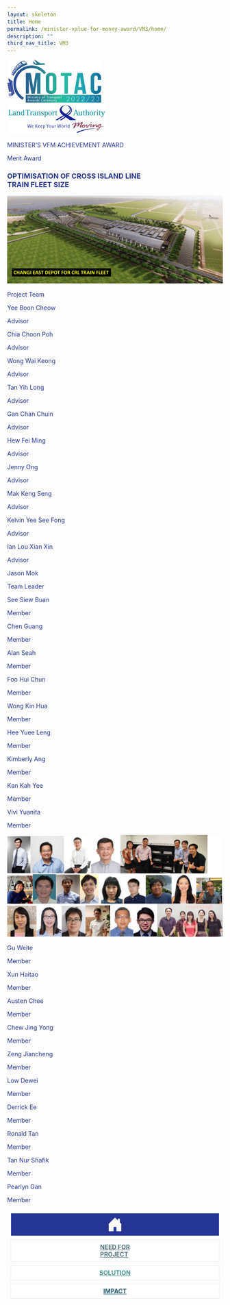 ```yaml
---
layout: skeleton
title: Home
permalink: /minister-value-for-money-award/VM3/home/
description: ""
third_nav_title: VM3
---
```

<style type="text/css">
   .text-pri {
     color: #273592;
   }

   .nav-tabs {
     border-bottom: none !important;
     overflow: hidden !important;
   }

   .nav-link {
     margin: 8px !important;
     border-radius: 0px !important;
     font-weight: 700 !important;
     padding: 0.5rem 2.8rem !important;
   }

   .link-home {
     border: 1px solid #eee !important;
     color: #fff !important;
     background: rgb(39, 54, 149) !important;
     display: flex;
     justify-content: center;
     align-items: center;
   }

   .link-project {
     border: 1px solid #eee !important;
     color: rgb(83, 114, 122) !important;
     background-color: #fff !important;
     display: flex;
     justify-content: center;
     align-items: center;
   }

   .link-project.active {
     border: none !important;
     color: #fff !important;
     background: rgb(41, 115, 144) !important;
   }

   .link-solution {
     border: 1px solid #eee !important;
     color: rgb(69, 148, 145) !important;
     background-color: #fff !important;
     display: flex;
     justify-content: center;
     align-items: center;
   }

   .link-solution.active {
     border: none !important;
     color: #fff !important;
     background: rgb(34, 155, 189) !important;
   }

   .link-impact {
     border: 1px solid #eee !important;
     color: rgb(41, 95, 120) !important;
     background-color: #fff !important;
     display: flex;
     justify-content: center;
     align-items: center;
   }

   .link-impact.active {
     border: none !important;
     color: #fff !important;
     background: rgb(10, 91, 142) !important;
   }
 </style>
 <div class="container-fluid py-5 text-pri card-bg my-5">
   <div class="row">
     <div class="col-sm-12 pt-4 pb-3 text-center">
       <img src="/images/Logos/MOTAC_header.png" alt="motac logo" class="img-fluid" />
     </div>
   </div>
   <div class="row border border-info">
     <div class="col-sm-4 py-3 text-center d-flex flex-column align-items-center justify-content-center">
       <img src="/images/Logos/LTA.png" class="img-fluid" alt="LTA" />
     </div>
     <div class="col-sm-8 py-3 text-center bg-primary d-flex justify-content-center flex-column aligin-items-center">
       <p class="mb-1 text-light font-weight-bold raleway-font"> MINISTER’S VFM ACHIEVEMENT AWARD </p>
       <p class="mb-0 distinguished-award">Merit Award</p>
     </div>
   </div>
   <div class="row">
     <div class="col-12 py-3">
       <h3 class="text-center font-weight-bold"> OPTIMISATION OF CROSS ISLAND LINE ​ <br /> TRAIN FLEET SIZE​ </h3>
     </div>
     <div class="col-sm-11 mx-auto text-center py-3">
       <img src="/images/VFM/VM3/VM3_Iconic Picture.png" class="img-fluid border my-5" />
     </div>
   </div>
   <div class="row">
     <div class="col-sm-12 text-center py-2 my-2 bg-secondary">
       <p class="mb-0 h3 font-weight-bold text-uppercase">Project Team​</p>
     </div>
     <div class="col-sm-11 mx-auto my-3">
       <div class="row py-5">
         <div class="col-sm-6 mb-5">
           <div class="row">
             <div class="col-sm-6">
               <p class="mb-2 font-weight-bold text-pri">Yee Boon Cheow</p>
             </div>
             <div class="col-sm-6">
               <p class="mb-2 font-weight-bold text-pri">Advisor</p>
             </div>
           </div>
           <div class="row">
             <div class="col-sm-6">
               <p class="mb-2 font-weight-bold text-pri">Chia Choon Poh</p>
             </div>
             <div class="col-sm-6">
               <p class="mb-2 font-weight-bold text-pri">Advisor</p>
             </div>
           </div>
           <div class="row">
             <div class="col-sm-6">
               <p class="mb-2 font-weight-bold text-pri">Wong Wai Keong</p>
             </div>
             <div class="col-sm-6">
               <p class="mb-2 font-weight-bold text-pri">Advisor</p>
             </div>
           </div>
           <div class="row">
             <div class="col-sm-6">
               <p class="mb-2 font-weight-bold text-pri">Tan Yih Long</p>
             </div>
             <div class="col-sm-6">
               <p class="mb-2 font-weight-bold text-pri">Advisor</p>
             </div>
           </div>
           <div class="row">
             <div class="col-sm-6">
               <p class="mb-2 font-weight-bold text-pri">Gan Chan Chuin</p>
             </div>
             <div class="col-sm-6">
               <p class="mb-2 font-weight-bold text-pri">Advisor</p>
             </div>
           </div>
           <div class="row">
             <div class="col-sm-6">
               <p class="mb-2 font-weight-bold text-pri">Hew Fei Ming</p>
             </div>
             <div class="col-sm-6">
               <p class="mb-2 font-weight-bold text-pri">Advisor</p>
             </div>
           </div>
           <div class="row">
             <div class="col-sm-6">
               <p class="mb-2 font-weight-bold text-pri">Jenny Ong</p>
             </div>
             <div class="col-sm-6">
               <p class="mb-2 font-weight-bold text-pri">Advisor</p>
             </div>
           </div>
           <div class="row">
             <div class="col-sm-6">
               <p class="mb-2 font-weight-bold text-pri">Mak Keng Seng</p>
             </div>
             <div class="col-sm-6">
               <p class="mb-2 font-weight-bold text-pri">Advisor</p>
             </div>
           </div>
           <div class="row">
             <div class="col-sm-6">
               <p class="mb-2 font-weight-bold text-pri"> Kelvin Yee See Fong </p>
             </div>
             <div class="col-sm-6">
               <p class="mb-2 font-weight-bold text-pri">Advisor</p>
             </div>
           </div>
           <div class="row">
             <div class="col-sm-6">
               <p class="mb-2 font-weight-bold text-pri">Ian Lou Xian Xin</p>
             </div>
             <div class="col-sm-6">
               <p class="mb-2 font-weight-bold text-pri">Advisor</p>
             </div>
           </div>
           <div class="row">
             <div class="col-sm-6">
               <p class="mb-2 font-weight-bold text-pri">Jason Mok</p>
             </div>
             <div class="col-sm-6">
               <p class="mb-2 font-weight-bold text-pri">Team Leader</p>
             </div>
           </div>
           <div class="row">
             <div class="col-sm-6">
               <p class="mb-2 font-weight-bold text-pri">See Siew Buan</p>
             </div>
             <div class="col-sm-6">
               <p class="mb-2 font-weight-bold text-pri">Member</p>
             </div>
           </div>
           <div class="row">
             <div class="col-sm-6">
               <p class="mb-2 font-weight-bold text-pri">Chen Guang</p>
             </div>
             <div class="col-sm-6">
               <p class="mb-2 font-weight-bold text-pri">Member</p>
             </div>
           </div>
           <div class="row">
             <div class="col-sm-6">
               <p class="mb-2 font-weight-bold text-pri">Alan Seah</p>
             </div>
             <div class="col-sm-6">
               <p class="mb-2 font-weight-bold text-pri">Member</p>
             </div>
           </div>
           <div class="row">
             <div class="col-sm-6">
               <p class="mb-2 font-weight-bold text-pri">Foo Hui Chun</p>
             </div>
             <div class="col-sm-6">
               <p class="mb-2 font-weight-bold text-pri">Member</p>
             </div>
           </div>
           <div class="row">
             <div class="col-sm-6">
               <p class="mb-2 font-weight-bold text-pri">Wong Kin Hua</p>
             </div>
             <div class="col-sm-6">
               <p class="mb-2 font-weight-bold text-pri">Member</p>
             </div>
           </div>
           <div class="row">
             <div class="col-sm-6">
               <p class="mb-2 font-weight-bold text-pri">Hee Yuee Leng</p>
             </div>
             <div class="col-sm-6">
               <p class="mb-2 font-weight-bold text-pri">Member</p>
             </div>
           </div>
           <div class="row">
             <div class="col-sm-6">
               <p class="mb-2 font-weight-bold text-pri">Kimberly Ang</p>
             </div>
             <div class="col-sm-6">
               <p class="mb-2 font-weight-bold text-pri">Member</p>
             </div>
           </div>
           <div class="row">
             <div class="col-sm-6">
               <p class="mb-2 font-weight-bold text-pri">Kan Kah Yee</p>
             </div>
             <div class="col-sm-6">
               <p class="mb-2 font-weight-bold text-pri">Member</p>
             </div>
           </div>
           <div class="row">
             <div class="col-sm-6">
               <p class="mb-2 font-weight-bold text-pri">Vivi Yuanita</p>
             </div>
             <div class="col-sm-6">
               <p class="mb-2 font-weight-bold text-pri">Member</p>
             </div>
           </div>
         </div>
         <div class="col-sm-6 mb-5">
           <div class="row">
             <div class="col-sm-12 text-center mx-auto py-3">
               <img src="/images/VFM/VM3/VFM3 Team Photo.jpg" class="img-fluid border border-5 border-primary" alt="" />
             </div>
           </div>
           <div class="row">
             <div class="col-sm-6">
               <p class="mb-2 font-weight-bold text-pri">Gu Weite</p>
             </div>
             <div class="col-sm-6">
               <p class="mb-2 font-weight-bold text-pri">Member </p>
             </div>
           </div>
           <div class="row">
             <div class="col-sm-6">
               <p class="mb-2 font-weight-bold text-pri">Xun Haitao</p>
             </div>
             <div class="col-sm-6">
               <p class="mb-2 font-weight-bold text-pri">Member </p>
             </div>
           </div>
           <div class="row">
             <div class="col-sm-6">
               <p class="mb-2 font-weight-bold text-pri">Austen Chee</p>
             </div>
             <div class="col-sm-6">
               <p class="mb-2 font-weight-bold text-pri">Member</p>
             </div>
           </div>
           <div class="row">
             <div class="col-sm-6">
               <p class="mb-2 font-weight-bold text-pri">Chew Jing Yong</p>
             </div>
             <div class="col-sm-6">
               <p class="mb-2 font-weight-bold text-pri">Member</p>
             </div>
           </div>
           <div class="row">
             <div class="col-sm-6">
               <p class="mb-2 font-weight-bold text-pri">Zeng Jiancheng</p>
             </div>
             <div class="col-sm-6">
               <p class="mb-2 font-weight-bold text-pri">Member</p>
             </div>
           </div>
           <div class="row">
             <div class="col-sm-6">
               <p class="mb-2 font-weight-bold text-pri">Low Dewei</p>
             </div>
             <div class="col-sm-6">
               <p class="mb-2 font-weight-bold text-pri">Member</p>
             </div>
           </div>
           <div class="row">
             <div class="col-sm-6">
               <p class="mb-2 font-weight-bold text-pri">Derrick Ee</p>
             </div>
             <div class="col-sm-6">
               <p class="mb-2 font-weight-bold text-pri">Member</p>
             </div>
           </div>
           <div class="row">
             <div class="col-sm-6">
               <p class="mb-2 font-weight-bold text-pri">Ronald Tan</p>
             </div>
             <div class="col-sm-6">
               <p class="mb-2 font-weight-bold text-pri">Member</p>
             </div>
           </div>
           <div class="row">
             <div class="col-sm-6">
               <p class="mb-2 font-weight-bold text-pri">Tan Nur Shafik</p>
             </div>
             <div class="col-sm-6">
               <p class="mb-2 font-weight-bold text-pri">Member</p>
             </div>
           </div>
           <div class="row">
             <div class="col-sm-6">
               <p class="mb-2 font-weight-bold text-pri">Pearlyn Gan</p>
             </div>
             <div class="col-sm-6">
               <p class="mb-2 font-weight-bold text-pri">Member</p>
             </div>
           </div>
         </div>
       </div>
     </div>
   </div>
   <nav>
     <div class="nav nav-tabs nav-fill" id="nav-tab" role="tablist">
       <a class="nav-link active text-uppercase link-home text-decoration-none" id="nav-home-tab" href="/minister-value-for-money-award/VM3/home/">
         <svg xmlns="http://www.w3.org/2000/svg" width="36" height="36" fill="currentColor" class="bi bi-house-door-fill" viewBox="0 0 16 16">
           <path d="M6.5 14.5v-3.505c0-.245.25-.495.5-.495h2c.25 0 .5.25.5.5v3.5a.5.5 0 0 0 .5.5h4a.5.5 0 0 0 .5-.5v-7a.5.5 0 0 0-.146-.354L13 5.793V2.5a.5.5 0 0 0-.5-.5h-1a.5.5 0 0 0-.5.5v1.293L8.354 1.146a.5.5 0 0 0-.708 0l-6 6A.5.5 0 0 0 1.5 7.5v7a.5.5 0 0 0 .5.5h4a.5.5 0 0 0 .5-.5Z" />
         </svg>
       </a>
       <a class="nav-link link-project text-decoration-none" id="nav-project-tab" href="/minister-value-for-money-award/VM3/need-for-project/"> NEED FOR <br /> PROJECT </a>
       <a class="nav-link link-solution text-decoration-none" id="nav-solution-tab" href="/minister-value-for-money-award/VM3/solution/"> SOLUTION</a>
       <a class="nav-link link-impact text-decoration-none" id="nav-impact-tab" href="/minister-value-for-money-award/VM3/impact/"> IMPACT</a>
     </div>
   </nav>
 </div>